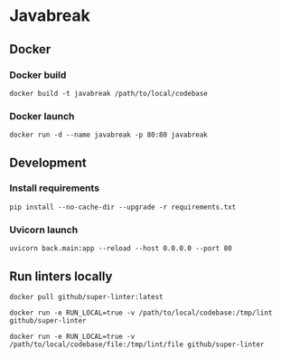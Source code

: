 # Javabreak

## Docker

### Docker build

```docker build -t javabreak /path/to/local/codebase```

### Docker launch

```docker run -d --name javabreak -p 80:80 javabreak```

## Development

### Install requirements

```pip install --no-cache-dir --upgrade -r requirements.txt```

### Uvicorn launch

```uvicorn back.main:app --reload --host 0.0.0.0 --port 80```

## Run linters locally

```docker pull github/super-linter:latest```

```docker run -e RUN_LOCAL=true -v /path/to/local/codebase:/tmp/lint github/super-linter```

```docker run -e RUN_LOCAL=true -v /path/to/local/codebase/file:/tmp/lint/file github/super-linter```
